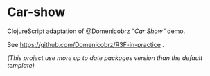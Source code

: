 # Car-show

ClojureScript adaptation of @Domenicobrz _"Car Show"_ demo.

See https://github.com/Domenicobrz/R3F-in-practice .

_(This project use more up to date packages version than the default template)_

